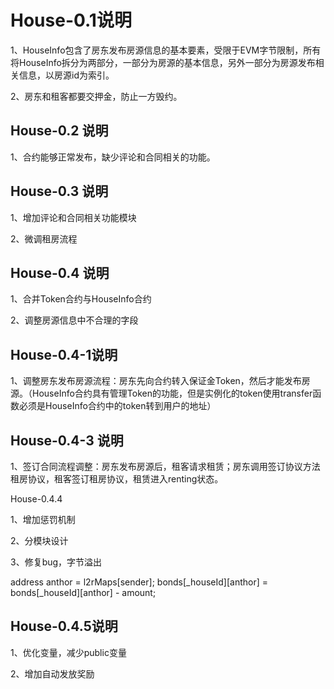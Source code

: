 # House-0.1说明

1、HouseInfo包含了房东发布房源信息的基本要素，受限于EVM字节限制，所有将HouseInfo拆分为两部分，一部分为房源的基本信息，另外一部分为房源发布相关信息，以房源id为索引。

2、房东和租客都要交押金，防止一方毁约。

## House-0.2 说明

1、合约能够正常发布，缺少评论和合同相关的功能。

## House-0.3 说明

1、增加评论和合同相关功能模块

2、微调租房流程

## House-0.4 说明

1、合并Token合约与HouseInfo合约

2、调整房源信息中不合理的字段

## House-0.4-1说明

1、调整房东发布房源流程：房东先向合约转入保证金Token，然后才能发布房源。（HouseInfo合约具有管理Token的功能，但是实例化的token使用transfer函数必须是HouseInfo合约中的token转到用户的地址）

## House-0.4-3 说明

1、签订合同流程调整：房东发布房源后，租客请求租赁；房东调用签订协议方法租房协议，租客签订租房协议，租赁进入renting状态。

House-0.4.4

1、增加惩罚机制

2、分模块设计

3、修复bug，字节溢出

address anthor = l2rMaps[sender];
bonds[_houseId][anthor] = bonds[_houseId][anthor] - amount;



## House-0.4.5说明

1、优化变量，减少public变量

2、增加自动发放奖励
